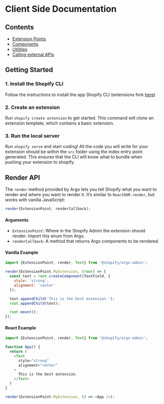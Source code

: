 # Client Side Documentation

## Contents

- [Extension Points](./ExtensionPoints/README.md)
- [Components](./Components/README.md)
- [Utilities](./Utilities/README.md)
- [Calling external APIs](./ExternalApi/README.md)

## Getting Started

### 1. Install the Shopify CLI

Follow the instructions to install the app Shopify CLI (extensions fork [here](https://github.com/Shopify/shopify-app-cli-extensions))

### 2. Create an extension

Run `shopify create extension` to get started.
This command will clone an extension template, which contains a basic extension.

### 3. Run the local server

Run `shopify serve` and start coding! All the code you will write for your extension should be within the `src` folder using the index entry point generated. This ensures that the CLI will know what to bundle when pushing your extension to shopify.

## Render API

The `render` method provided by Argo lets you tell Shopify what you want to render and where you want to render it.
It’s similar to `ReactDOM.render`, but works with vanilla JavaScript:

```js
render(ExtensionPoint, renderCallback);
```

#### Arguments

- `ExtensionPoint`: Where in the Shopify Admin the extension should render. Import this enum from Argo.
- `renderCallback`: A method that returns Argo components to be rendered.

#### Vanilla Example

```js
import {ExtensionPoint, render, Text} from '@shopify/argo-admin';

render(ExtensionPoint.MyExtension, (root) => {
  const text = root.createComponent(TextField, {
    style: 'strong',
    alignment: 'center'
  });

  text.appendChild('This is the best extension.');
  root.appendChild(text);

  root.mount();
});
```

#### React Example

```js
import {ExtensionPoint, render, Text} from '@shopify/argo-admin';

function App() {
  return (
    <Text
      style="strong"
      alignment="center"
    >
      This is the best extension.
    </Text>
  )
}

render(ExtensionPoint.MyExtension, () => <App />);
```

